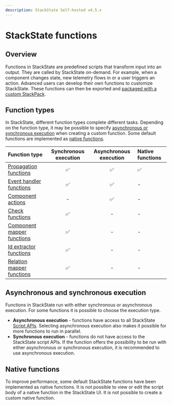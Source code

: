 ```yaml
---
description: StackState Self-hosted v4.5.x
---
```


# StackState functions

## Overview

Functions in StackState are predefined scripts that transform input into an output. They are called by StackState on-demand. For example, when a component changes state, new telemetry flows in or a user triggers an action. Advanced users can develop their own functions to customize StackState. These functions can then be exported and [packaged with a custom StackPack](../stackpack/develop_stackpacks.md).

## Function types

In StackState, different function types complete different tasks. Depending on the function type, it may be possible to specify [asynchronous or synchronous execution](functions.md#asynchronous-and-synchronous-execution) when creating a custom function. Some default functions are implemented as [native functions](functions.md#native-functions).

| Function type | Synchronous execution | Asynchronous execution | Native functions |
| :--- | :---: | :---: | :--- |
| [Propagation functions](propagation-functions.md#propagation-functions) | ✅ | ✅ | ✅ |
| [Event handler functions](event-handler-functions.md) | ✅ | ✅ | - |
| [Component actions](component-actions.md) | - | ✅ | - |
| [Check functions](check-functions.md) | ✅ | - | - |
| [Component mapper functions](mapper-functions.md) | ✅ | - | - |
| [Id extractor functions](id-extractor-functions.md) | ✅ | - | - |
| [Relation mapper functions](mapper-functions.md) | ✅ | - | - |

## Asynchronous and synchronous execution

Functions in StackState run with either synchronous or asynchronous execution. For some functions it is possible to choose the execution type.

* **Asynchronous execution** - functions have access to all StackState [Script APIs](../../reference/scripting/). Selecting asynchronous execution also makes it possible for more functions to run in parallel.
* **Synchronous execution** - functions do not have access to the StackState script APIs. If the function offers the possibility to be run with either asynchronous or synchronous execution, it is recommended to use asynchronous execution.

## Native functions

To improve performance, some default StackState functions have been implemented as native functions. It is not possible to view or edit the script body of a native function in the StackState UI. It is not possible to create a custom native function.


